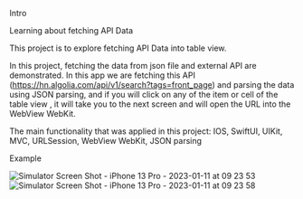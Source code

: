 Intro

Learning about fetching API Data 

This project is to explore fetching API Data into table view.


In this project, fetching the data from json file and external API are demonstrated.
In this app we are fetching this API (https://hn.algolia.com/api/v1/search?tags=front_page) and parsing the data using JSON parsing, and if you will click on any of the item or cell of the table view , it will take you to the next screen and will open the URL into the WebView WebKit.



The main functionality that was applied in this project:
IOS,
SwiftUI,
UIKit,
MVC,
URLSession,
WebView WebKit,
JSON parsing


Example

![Simulator Screen Shot - iPhone 13 Pro - 2023-01-11 at 09 23 53](https://user-images.githubusercontent.com/56352158/211714068-3839774e-cd45-498f-9fd0-27ecfc5bc316.png)
![Simulator Screen Shot - iPhone 13 Pro - 2023-01-11 at 09 23 58](https://user-images.githubusercontent.com/56352158/211714077-2a66577b-ed85-4b02-929a-529f5c94a67c.png)
